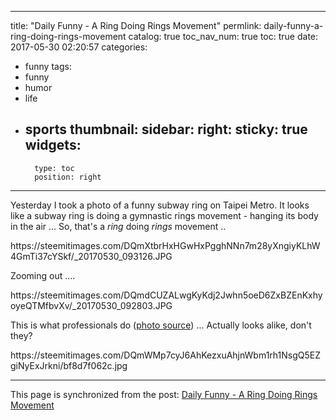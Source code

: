 
---
title: "Daily Funny - A Ring Doing Rings Movement"
permlink: daily-funny-a-ring-doing-rings-movement
catalog: true
toc_nav_num: true
toc: true
date: 2017-05-30 02:20:57
categories:
- funny
tags:
- funny
- humor
- life
- sports
thumbnail: 
sidebar:
    right:
        sticky: true
widgets:
    -
        type: toc
        position: right
---


<html>
<p>Yesterday I took a photo of a funny subway ring on Taipei Metro. It looks like a subway ring is doing a gymnastic rings movement - hanging its body in the air ... So, that's a <em>ring</em> doing <em>rings</em> movement ..</p>
<p>https://steemitimages.com/DQmXtbrHxHGwHxPgghNNn7m28yXngiyKLhW4GmTi37cYSkf/_20170530_093126.JPG</p>
<p>Zooming out ....&nbsp;</p>
<p>https://steemitimages.com/DQmdCUZALwgKyKdj2Jwhn5oeD6ZxBZEnKxhyoyeQTMfbvXv/_20170530_092803.JPG</p>
<p>This is what professionals do (<a href="http://www.langsleysports.com/">photo source</a>) ... Actually looks alike, don't they?</p>
<p>https://steemitimages.com/DQmWMp7cyJ6AhKezxuAhjnWbm1rh1NsgQ5EZgiNyExJrkni/bf8d7f062c.jpg</p>
</html>

- - -

This page is synchronized from the post: [Daily Funny - A Ring Doing Rings Movement](https://steemit.com/@deanliu/daily-funny-a-ring-doing-rings-movement)

